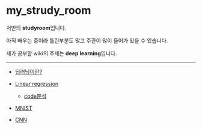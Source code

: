 # my_strudy_room

저만의 **studyroom**입니다.

아직 배우는 중이라 틀린부분도 많고 주관이 많이 들어가 있을 수 있습니다.

제가 공부할 wiki의 주제는 **deep learning**입니다.

***


* [딥러닝이란?](https://github.com/jaehyeopchoi/my_strudy_room/wiki/%EB%94%A5%EB%9F%AC%EB%8B%9D%EC%9D%B4%EB%9E%80%3F)
* [Linear regression](https://github.com/jaehyeopchoi/my_strudy_room/wiki/Linear-regression)

  * [code분석](https://github.com/jaehyeopchoi/my_strudy_room/wiki/Linear-regression_code%EB%B6%84%EC%84%9D)

* [MNIST](https://github.com/jaehyeopchoi/my_strudy_room/wiki/%EB%A8%B8%EC%8B%A0%EB%9F%AC%EB%8B%9D%EC%9D%98-%EA%B1%B8%EC%9D%8C%EB%A7%88-MNIST)

* [CNN](https://github.com/jaehyeopchoi/my_strudy_room/wiki/CNN)
